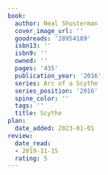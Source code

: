 ```yaml
---
book:
  author: Neal Shusterman
  cover_image_url: ''
  goodreads: '28954189'
  isbn13: ''
  isbn9: ''
  owned: ''
  pages: '435'
  publication_year: '2016'
  series: Arc of a Scythe
  series_position: '2016'
  spine_color: ''
  tags: ''
  title: Scythe
plan:
  date_added: 2023-01-01
review:
  date_read:
  - 2019-11-15
  rating: 5
---
```

